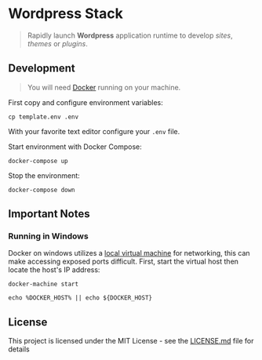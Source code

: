 # Wordpress Stack

> Rapidly launch **Wordpress** application runtime to develop *sites*, *themes* or *plugins*.

## Development

> You will need [Docker](https://www.docker.com/get-started) running on your machine.

First copy and configure environment variables: 

`cp template.env .env`

With your favorite text editor configure your `.env` file.

Start environment with Docker Compose:

`docker-compose up`

Stop the environment:

`docker-compose down`

## Important Notes

### Running in Windows

Docker on windows utilizes a [local virtual machine](https://docs.docker.com/machine/get-started/) for networking, this can make accessing exposed ports difficult. First, start the virtual host then locate the host's IP address:

`docker-machine start`

`echo %DOCKER_HOST% || echo ${DOCKER_HOST}`

## License

This project is licensed under the MIT License - see the [LICENSE.md](LICENSE.md) file for details
